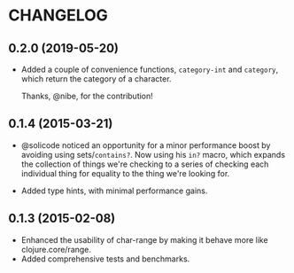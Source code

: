 # CHANGELOG

## 0.2.0 (2019-05-20)

* Added a couple of convenience functions, `category-int` and `category`, which
  return the category of a character.

  Thanks, @nibe, for the contribution!

## 0.1.4 (2015-03-21)

* @solicode noticed an opportunity for a minor performance boost by avoiding using sets/`contains?`. Now using his `in?` macro, which expands the collection of things we're checking to a series of checking each individual thing for equality to the thing we're looking for.

* Added type hints, with minimal performance gains.

## 0.1.3 (2015-02-08)

* Enhanced the usability of char-range by making it behave more like clojure.core/range.
* Added comprehensive tests and benchmarks.
